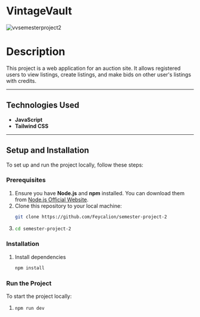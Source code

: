 # VintageVault

![vvsemesterproject2](https://github.com/Feycalion/semester-project-2/assets/90476295/417c68be-efd7-4edb-b6da-c6df737693a3)

# Description

This project is a web application for an auction site. It allows registered users to view listings, create listings, and make bids on other user's listings with credits.

---

## Technologies Used

- **JavaScript**
- **Tailwind CSS**

---

## Setup and Installation

To set up and run the project locally, follow these steps:

### Prerequisites

1. Ensure you have **Node.js** and **npm** installed. You can download them from [Node.js Official Website](https://nodejs.org/).
2. Clone this repository to your local machine:
   ```bash
   git clone https://github.com/Feycalion/semester-project-2
   ```
3. ```bash
   cd semester-project-2
   ```

### Installation

1. Install dependencies
   ```bash
   npm install
   ```

### Run the Project

To start the project locally:

1. ```bash
   npm run dev
   ```

